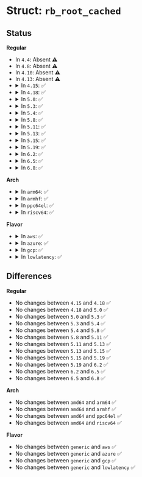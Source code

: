 # Struct: <code>rb_root_cached</code>

## Status
<b>Regular</b>
<ul>
<li>
In <code>4.4</code>: Absent ⚠️
</li>
<li>
In <code>4.8</code>: Absent ⚠️
</li>
<li>
In <code>4.10</code>: Absent ⚠️
</li>
<li>
In <code>4.13</code>: Absent ⚠️
</li>
<li>
<details>
<summary>In <code>4.15</code>: ✅</summary>

```c
struct rb_root_cached {
    struct rb_root rb_root;
    struct rb_node *rb_leftmost;
};
```
</details>
</li>
<li>
<details>
<summary>In <code>4.18</code>: ✅</summary>

```c
struct rb_root_cached {
    struct rb_root rb_root;
    struct rb_node *rb_leftmost;
};
```
</details>
</li>
<li>
<details>
<summary>In <code>5.0</code>: ✅</summary>

```c
struct rb_root_cached {
    struct rb_root rb_root;
    struct rb_node *rb_leftmost;
};
```
</details>
</li>
<li>
<details>
<summary>In <code>5.3</code>: ✅</summary>

```c
struct rb_root_cached {
    struct rb_root rb_root;
    struct rb_node *rb_leftmost;
};
```
</details>
</li>
<li>
<details>
<summary>In <code>5.4</code>: ✅</summary>

```c
struct rb_root_cached {
    struct rb_root rb_root;
    struct rb_node *rb_leftmost;
};
```
</details>
</li>
<li>
<details>
<summary>In <code>5.8</code>: ✅</summary>

```c
struct rb_root_cached {
    struct rb_root rb_root;
    struct rb_node *rb_leftmost;
};
```
</details>
</li>
<li>
<details>
<summary>In <code>5.11</code>: ✅</summary>

```c
struct rb_root_cached {
    struct rb_root rb_root;
    struct rb_node *rb_leftmost;
};
```
</details>
</li>
<li>
<details>
<summary>In <code>5.13</code>: ✅</summary>

```c
struct rb_root_cached {
    struct rb_root rb_root;
    struct rb_node *rb_leftmost;
};
```
</details>
</li>
<li>
<details>
<summary>In <code>5.15</code>: ✅</summary>

```c
struct rb_root_cached {
    struct rb_root rb_root;
    struct rb_node *rb_leftmost;
};
```
</details>
</li>
<li>
<details>
<summary>In <code>5.19</code>: ✅</summary>

```c
struct rb_root_cached {
    struct rb_root rb_root;
    struct rb_node *rb_leftmost;
};
```
</details>
</li>
<li>
<details>
<summary>In <code>6.2</code>: ✅</summary>

```c
struct rb_root_cached {
    struct rb_root rb_root;
    struct rb_node *rb_leftmost;
};
```
</details>
</li>
<li>
<details>
<summary>In <code>6.5</code>: ✅</summary>

```c
struct rb_root_cached {
    struct rb_root rb_root;
    struct rb_node *rb_leftmost;
};
```
</details>
</li>
<li>
<details>
<summary>In <code>6.8</code>: ✅</summary>

```c
struct rb_root_cached {
    struct rb_root rb_root;
    struct rb_node *rb_leftmost;
};
```
</details>
</li>
</ul>
<b>Arch</b>
<ul>
<li>
<details>
<summary>In <code>arm64</code>: ✅</summary>

```c
struct rb_root_cached {
    struct rb_root rb_root;
    struct rb_node *rb_leftmost;
};
```
</details>
</li>
<li>
<details>
<summary>In <code>armhf</code>: ✅</summary>

```c
struct rb_root_cached {
    struct rb_root rb_root;
    struct rb_node *rb_leftmost;
};
```
</details>
</li>
<li>
<details>
<summary>In <code>ppc64el</code>: ✅</summary>

```c
struct rb_root_cached {
    struct rb_root rb_root;
    struct rb_node *rb_leftmost;
};
```
</details>
</li>
<li>
<details>
<summary>In <code>riscv64</code>: ✅</summary>

```c
struct rb_root_cached {
    struct rb_root rb_root;
    struct rb_node *rb_leftmost;
};
```
</details>
</li>
</ul>
<b>Flavor</b>
<ul>
<li>
<details>
<summary>In <code>aws</code>: ✅</summary>

```c
struct rb_root_cached {
    struct rb_root rb_root;
    struct rb_node *rb_leftmost;
};
```
</details>
</li>
<li>
<details>
<summary>In <code>azure</code>: ✅</summary>

```c
struct rb_root_cached {
    struct rb_root rb_root;
    struct rb_node *rb_leftmost;
};
```
</details>
</li>
<li>
<details>
<summary>In <code>gcp</code>: ✅</summary>

```c
struct rb_root_cached {
    struct rb_root rb_root;
    struct rb_node *rb_leftmost;
};
```
</details>
</li>
<li>
<details>
<summary>In <code>lowlatency</code>: ✅</summary>

```c
struct rb_root_cached {
    struct rb_root rb_root;
    struct rb_node *rb_leftmost;
};
```
</details>
</li>
</ul>

## Differences
<b>Regular</b>
<ul>
<li>
No changes between <code>4.15</code> and <code>4.18</code> ✅
</li>
<li>
No changes between <code>4.18</code> and <code>5.0</code> ✅
</li>
<li>
No changes between <code>5.0</code> and <code>5.3</code> ✅
</li>
<li>
No changes between <code>5.3</code> and <code>5.4</code> ✅
</li>
<li>
No changes between <code>5.4</code> and <code>5.8</code> ✅
</li>
<li>
No changes between <code>5.8</code> and <code>5.11</code> ✅
</li>
<li>
No changes between <code>5.11</code> and <code>5.13</code> ✅
</li>
<li>
No changes between <code>5.13</code> and <code>5.15</code> ✅
</li>
<li>
No changes between <code>5.15</code> and <code>5.19</code> ✅
</li>
<li>
No changes between <code>5.19</code> and <code>6.2</code> ✅
</li>
<li>
No changes between <code>6.2</code> and <code>6.5</code> ✅
</li>
<li>
No changes between <code>6.5</code> and <code>6.8</code> ✅
</li>
</ul>
<b>Arch</b>
<ul>
<li>
No changes between <code>amd64</code> and <code>arm64</code> ✅
</li>
<li>
No changes between <code>amd64</code> and <code>armhf</code> ✅
</li>
<li>
No changes between <code>amd64</code> and <code>ppc64el</code> ✅
</li>
<li>
No changes between <code>amd64</code> and <code>riscv64</code> ✅
</li>
</ul>
<b>Flavor</b>
<ul>
<li>
No changes between <code>generic</code> and <code>aws</code> ✅
</li>
<li>
No changes between <code>generic</code> and <code>azure</code> ✅
</li>
<li>
No changes between <code>generic</code> and <code>gcp</code> ✅
</li>
<li>
No changes between <code>generic</code> and <code>lowlatency</code> ✅
</li>
</ul>
